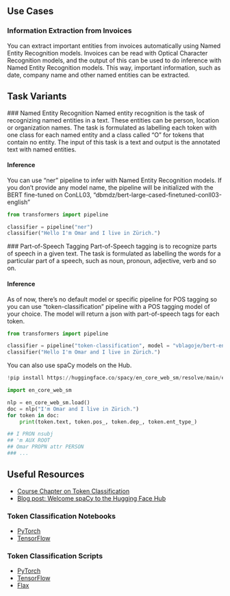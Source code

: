 ## Use Cases 
### Information Extraction from Invoices
You can extract important entities from invoices automatically using Named Entity Recognition models. Invoices can be read with Optical Character Recognition models, and the output of this can be used to do inference with Named Entity Recognition models. This way, important information, such as date, company name and other named entities can be extracted.

## Task Variants

### Named Entity Recognition
Named entity recognition is the task of recognizing named entities in a text. These entities can be person, location or organization names. The task is formulated as labelling each token with one class for each named entity and a class called “O” for tokens that contain no entity. The input of this task is a text and output is the annotated text with named entities.

#### Inference 
You can use “ner” pipeline to infer with Named Entity Recognition models. If you don’t provide any model name, the pipeline will be initialized with the BERT fine-tuned on ConLL03, “dbmdz/bert-large-cased-finetuned-conll03-english”

```python
from transformers import pipeline

classifier = pipeline("ner")
classifier("Hello I'm Omar and I live in Zürich.")
```

### Part-of-Speech Tagging
Part-of-Speech tagging is to recognize parts of speech in a given text. The task is formulated as labelling the words for a particular part of a speech, such as noun, pronoun, adjective, verb and so on. 

#### Inference
As of now, there’s no default model or specific pipeline for POS tagging so you can use “token-classification” pipeline with a POS tagging model of your choice. The model will return a json with part-of-speech tags for each token.
```python
from transformers import pipeline

classifier = pipeline("token-classification", model = "vblagoje/bert-english-uncased-finetuned-pos")
classifier("Hello I'm Omar and I live in Zürich.")
```
You can also use spaCy models on the Hub.

```python
!pip install https://huggingface.co/spacy/en_core_web_sm/resolve/main/en_core_web_sm-any-py3-none-any.whl

import en_core_web_sm

nlp = en_core_web_sm.load()
doc = nlp("I'm Omar and I live in Zürich.")
for token in doc:
    print(token.text, token.pos_, token.dep_, token.ent_type_)

## I PRON nsubj 
## 'm AUX ROOT 
## Omar PROPN attr PERSON
### ...
```


## Useful Resources
- [Course Chapter on Token Classification](https://huggingface.co/course/chapter7/2?fw=pt)
- [Blog post: Welcome spaCy to the Hugging Face Hub](https://huggingface.co/blog/spacy)

### Token Classification Notebooks
- [PyTorch](https://github.com/huggingface/notebooks/blob/master/examples/token_classification.ipynb)
- [TensorFlow](https://github.com/huggingface/notebooks/blob/master/examples/token_classification-tf.ipynb)

### Token Classification Scripts
- [PyTorch](https://github.com/huggingface/transformers/tree/master/examples/pytorch/token-classification)
- [TensorFlow](https://github.com/huggingface/transformers/tree/master/examples/tensorflow)
- [Flax](https://github.com/huggingface/transformers/tree/master/examples/flax/token-classification)